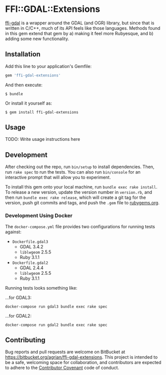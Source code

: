 # FFI::GDAL::Extensions

[ffi-gdal](https://bitbucket.org/agrian/ffi-gdal) is a wrapper around the GDAL
(and OGR) library, but since that is written in C/C++, much of its API feels
like those languages. Methods found in this gem extend that gem by a) making
it feel more Rubyesque, and b) adding some new functionality.

## Installation

Add this line to your application's Gemfile:

```ruby
gem 'ffi-gdal-extensions'
```

And then execute:

    $ bundle

Or install it yourself as:

    $ gem install ffi-gdal-extensions

## Usage

TODO: Write usage instructions here

## Development

After checking out the repo, run `bin/setup` to install dependencies. Then, run
`rake spec` to run the tests. You can also run `bin/console` for an interactive
prompt that will allow you to experiment.

To install this gem onto your local machine, run `bundle exec rake install`. To
release a new version, update the version number in `version.rb`, and then run
`bundle exec rake release`, which will create a git tag for the version, push
git commits and tags, and push the `.gem` file to
[rubygems.org](https://rubygems.org).

### Development Using Docker

The `docker-compose.yml` file provides two configurations for running tests
against:

- `Dockerfile.gdal3`
  - GDAL 3.4.2
  - `liblwgeom` 2.5.5
  - Ruby 3.1.1
- `Dockerfile.gdal2`
  - GDAL 2.4.4
  - `liblwgeom` 2.5.5
  - Ruby 3.1.1

Running tests looks something like:

...for GDAL3:

```
docker-compose run gdal3 bundle exec rake spec
```

...for GDAL2:

```
docker-compose run gdal2 bundle exec rake spec
```
## Contributing

Bug reports and pull requests are welcome on BitBucket at
https://bitbucket.org/agrian/ffi-gdal-extensions. This project is intended to be
a safe, welcoming space for collaboration, and contributors are expected to
adhere to the [Contributor Covenant](http://contributor-covenant.org) code of
conduct.
